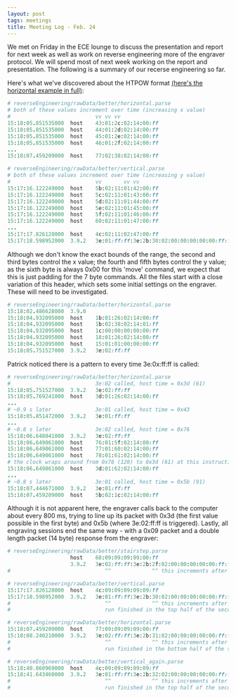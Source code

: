 ```yaml
---
layout: post
tags: meetings
title: Meeting Log - Feb. 24
---
```


We met on Friday in the ECE lounge to discuss the presentation and report for next week as well as work on reverse engineering more of the engraver protocol. We will spend most of next week working on the report and presentation. The following is a summary of our recerse engineering so far.

Here's what we've discovered about the HTPOW format [(here's the horizontal example in full)](https://github.com/UKY-CS-499-Project14-Spring17/htpewpew/blob/master/reverseEngineering/rawData/better/horizontal.parse): <!-- TODO: version control this link to a specific md5 sum -->

```ruby
# reverseEngineering/rawData/better/horizontal.parse
# both of these values increment over time (increasing x value)
#                       	vv vv vv
15:18:05.851535000	host	43:01:2c:02:14:00:ff
15:18:05.851535000	host	44:01:2d:02:14:00:ff
15:18:05.851535000	host	45:01:2e:02:14:00:ff
15:18:05.851535000	host	46:01:2f:02:14:00:ff
...
15:18:07.459209000	host	77:02:38:02:14:00:ff
```

```ruby
# reverseEngineering/rawData/better/vertical.parse
# both of these values increment over time (increasing y value)
#                       	vv       vv vv
15:17:16.122249000	host	5b:02:11:01:42:00:ff
15:17:16.122249000	host	5c:02:11:01:43:00:ff
15:17:16.122249000	host	5d:02:11:01:44:00:ff
15:17:16.122249000	host	5e:02:11:01:45:00:ff
15:17:16.122249000	host	5f:02:11:01:46:00:ff
15:17:16.122249000	host	60:02:11:01:47:00:ff
...
15:17:17.826128000	host	4c:02:11:02:47:00:ff
15:17:18.598952000	3.9.2	3e:01:ff:ff:3e:2b:30:02:00:00:00:00:00:ff:ff
```

Although we don't know the exact bounds of the range, the second and third bytes control the x value; the fourth and fifth bytes control the y value; as the sixth byte is always 0x00 for this 'move' command, we expect that this is just padding for the 7 byte commands. All the files start with a close variation of this header, which sets some initial settings on the engraver. These will need to be investigated.

```ruby
# reverseEngineering/rawData/better/horizontal.parse
15:18:02.486628000	3.9.0	
15:18:04.932095000	host	1b:01:26:02:14:00:ff
15:18:04.932095000	host	1b:02:38:02:14:01:ff
15:18:04.932095000	host	1c:00:00:00:00:00:ff
15:18:04.932095000	host	18:01:26:02:14:00:ff
15:18:04.932095000	host	15:01:01:00:00:00:ff
15:18:05.751527000	3.9.2	3e:02:ff:ff
```

Patrick noticed there is a pattern to every time 3e:0x:ff:ff is called:

```ruby
# reverseEngineering/rawData/better/horizontal.parse
#                 	     	3e:02 called, host time = 0x3d (61)
15:18:05.751527000	3.9.2	3e:02:ff:ff
15:18:05.769241000	host	3d:01:26:02:14:00:ff
...
# ~0.9 s later    	     	3e:01 called, host time = 0x43
15:18:05.851472000	3.9.2	3e:01:ff:ff
...
# ~0.8 s later    	     	3e:02 called, host time = 0x76
15:18:06.648041000	3.9.2	3e:02:ff:ff
15:18:06.649061000	host	76:01:5f:02:14:00:ff
15:18:06.649061000	host	77:01:60:02:14:00:ff
15:18:06.649061000	host	78:01:61:02:14:00:ff
# the clock wraps around from 0x78 (120) to 0x3d (61) at this instruction
15:18:06.649061000	host	3d:01:62:02:14:00:ff
...
# ~0.8 s later    	     	3e:01 called, host time = 0x5b (91)
15:18:07.444671000	3.9.2	3e:01:ff:ff
15:18:07.459209000	host	5b:02:1c:02:14:00:ff
```

Although it is not apparent here, the engraver calls back to the computer about every 800 ms, trying to line up its packet with 0x3d (the first value possible in the first byte) and 0x5b (where 3e:02:ff:ff is triggered). Lastly, all engraving sessions end the same way - with a 0x09 packet and a double length packet (14 byte) response from the engraver:

```ruby
# reverseEngineering/rawData/better/stairstep.parse
                  	host	68:09:09:09:09:00:ff
                  	3.9.2	3e:02:ff:ff:3e:2b:2f:02:00:00:00:00:00:ff:ff
#                  	     	   ^^             ^^ this increments after every run

# reverseEngineering/rawData/better/vertical.parse
15:17:17.826128000	host	4c:09:09:09:09:09:ff
15:17:18.598952000	3.9.2	3e:01:ff:ff:3e:2b:30:02:00:00:00:00:00:ff:ff
#                  	     	   ^^             ^^ this increments after every run
#                  	     	   run finished in the top half of the second

# reverseEngineering/rawData/better/horizontal.parse
15:18:07.459209000	host	77:09:09:09:09:00:ff
15:18:08.240210000	3.9.2	3e:02:ff:ff:3e:2b:31:02:00:00:00:00:00:ff:ff
#                  	     	   ^^             ^^ this increments after every run
#                  	     	   run finished in the bottom half of the second

# reverseEngineering/rawData/better/vertical_again.parse
15:18:40.860969000	host	4c:09:09:09:09:09:ff
15:18:41.643460000	3.9.2	3e:01:ff:ff:3e:2b:32:02:00:00:00:00:00:ff:ff
#                  	     	   ^^             ^^ this increments after every run
#                  	     	   run finished in the top half of the second
```
